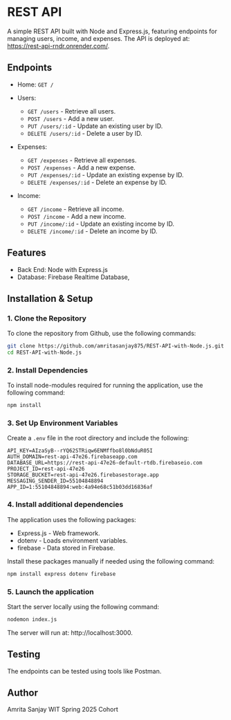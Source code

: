 # REST API

A simple REST API built with Node and Express.js, featuring endpoints for managing users, income, and expenses. The API is deployed at: https://rest-api-rndr.onrender.com/.

## Endpoints

- Home: `GET /`

- Users:  
  - `GET /users` - Retrieve all users. 
  - `POST /users` - Add a new user.
  - `PUT /users/:id` - Update an existing user by ID.
  - `DELETE /users/:id` - Delete a user by ID.

- Expenses:  
  - `GET /expenses` - Retrieve all expenses.  
  - `POST /expenses` - Add a new expense.  
  - `PUT /expenses/:id` - Update an existing expense by ID. 
  - `DELETE /expenses/:id` - Delete an expense by ID.

- Income:  
  - `GET /income` - Retrieve all income. 
  - `POST /income` - Add a new income.
  - `PUT /income/:id` - Update an existing income by ID.
  - `DELETE /income/:id` - Delete an income by ID.

## Features

- Back End: Node with Express.js
- Database: Firebase Realtime Database,
   
## Installation & Setup

### 1. Clone the Repository

To clone the repository from Github, use the following commands:
```bash
git clone https://github.com/amritasanjay875/REST-API-with-Node.js.git
cd REST-API-with-Node.js
```

### 2. Install Dependencies

To install node-modules required for running the application, use the following command:
```bash
npm install
```

### 3. Set Up Environment Variables

Create a `.env` file in the root directory and include the following:

```env
API_KEY=AIzaSyB--rYQ62STRiqw6ENMffbo8l0bNduR05I
AUTH_DOMAIN=rest-api-47e26.firebaseapp.com
DATABASE_URL=https://rest-api-47e26-default-rtdb.firebaseio.com
PROJECT_ID=rest-api-47e26
STORAGE_BUCKET=rest-api-47e26.firebasestorage.app
MESSAGING_SENDER_ID=55104848894
APP_ID=1:55104848894:web:4a94e68c51b03dd16836af
```

### 4. Install additional dependencies

The application uses the following packages:
  - Express.js - Web framework. 
  - dotenv - Loads environment variables.
  - firebase - Data stored in Firebase.

Install these packages manually if needed using the following command:
```bash
npm install express dotenv firebase
```

### 5. Launch the application

Start the server locally using the following command:
```bash
nodemon index.js
```

The server will run at: http://localhost:3000.

## Testing

The endpoints can be tested using tools like Postman.

## Author

Amrita Sanjay
WIT Spring 2025 Cohort
